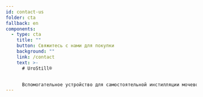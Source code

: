 ```yaml
---
id: contact-us
folder: cta
fallback: en
components:
  - type: cta
    title: ""
    button: Свяжитесь с нами для покупки
    background: ""
    link: /contact
    text: >-
      # UroStill®


      Вспомогательное устройство для самостоятельной инстилляции мочевого пузыря. Разработан, в первую очередь, для пациентов женского пола с Интерстициальным Циститом/Синдромом Болезненного мочевого пузыря (ИЦ/СБМП). UroStill® также включает в себя UroDapter®
---
```

